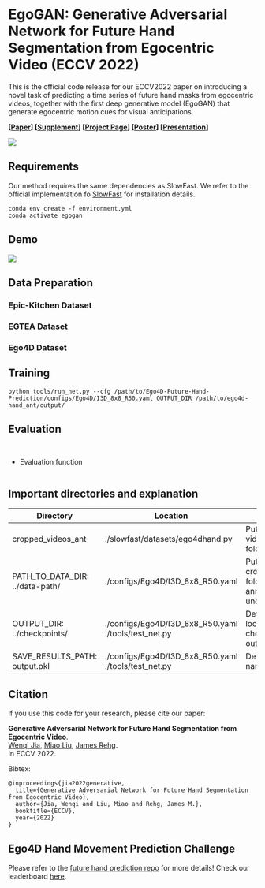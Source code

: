# EgoGAN: Generative Adversarial Network for Future Hand Segmentation from Egocentric Video (ECCV 2022)
This is the official code release for our ECCV2022 paper on introducing a novel task of predicting a time series of future hand masks from egocentric videos, together with the first deep generative model (EgoGAN) that generate egocentric motion cues for visual anticipations.

**[[Paper](https://arxiv.org/abs/2203.11305)] [[Supplement](https://vjwq.github.io/EgoGAN/assets/EgoGAN-supp.pdf)] [[Project Page](https://vjwq.github.io/EgoGAN/)] [[Poster](https://vjwq.github.io/EgoGAN-page/assets/EgoGAN_poster.pdf)] [[Presentation](https://vjwq.github.io/EgoGAN/assets/EgoGAN_video.mp4)]**

<img src='https://vjwq.github.io/EgoGAN-page/assets/teaser.png'>


## Requirements
Our method requires the same dependencies as SlowFast. We refer to the official implementation fo [SlowFast](https://github.com/facebookresearch/SlowFast/blob/main/INSTALL.md) for installation details.
```shell
conda env create -f environment.yml
conda activate egogan
```

## Demo
<img src='https://vjwq.github.io/EgoGAN-page/assets/demo.gif'>


## Data Preparation
### Epic-Kitchen Dataset
### EGTEA Dataset
### Ego4D Dataset


## Training
```shell
python tools/run_net.py --cfg /path/to/Ego4D-Future-Hand-Prediction/configs/Ego4D/I3D_8x8_R50.yaml OUTPUT_DIR /path/to/ego4d-hand_ant/output/
```

## Evaluation
```shell
```

```shell
```

- Evaluation function
```shell

```


## Important directories and explanation
| Directory | Location | Description |
| --------- | -------- | -------- |
| cropped_videos_ant | ./slowfast/datasets/ego4dhand.py | Put your rescaled video clips in this folder |
| PATH_TO_DATA_DIR: ../data-path/ | ./configs/Ego4D/I3D_8x8_R50.yaml | Put your cropped_videos_ant folder and annotation folders under this path |
| OUTPUT_DIR: ../checkpoints/ | ./configs/Ego4D/I3D_8x8_R50.yaml  ./tools/test_net.py | Define store location of checkpoints and output file |
| SAVE_RESULTS_PATH: output.pkl | ./configs/Ego4D/I3D_8x8_R50.yaml  ./tools/test_net.py | Define output file name |

## Citation

If you use this code for your research, please cite our paper:

**Generative Adversarial Network for Future Hand Segmentation from Egocentric Video**.  
[Wenqi Jia](https://vjwq.github.io/),
[Miao Liu](https://aptx4869lm.github.io/),
[James Rehg](https://rehg.org/).  
In ECCV 2022.

Bibtex:
```
@inproceedings{jia2022generative,
  title={Generative Adversarial Network for Future Hand Segmentation from Egocentric Video},
  author={Jia, Wenqi and Liu, Miao and Rehg, James M.},
  booktitle={ECCV},
  year={2022}
}
```

## Ego4D Hand Movement Prediction Challenge
Please refer to the [future hand prediction repo](https://github.com/EGO4D/forecasting/tree/main/Ego4D-Future-Hand-Prediction) for more details! 
Check our leaderboard [here](https://eval.ai/web/challenges/challenge-page/1630/overview). 

